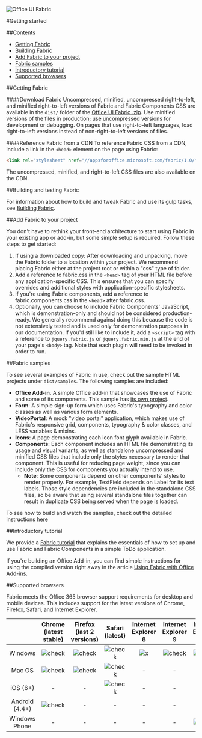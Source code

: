 ![Office UI Fabric](http://odux.azurewebsites.net/github/img/OfficeUIFabricLogoBluePadSm-01.png)

#Getting started

##Contents

- [Getting Fabric](#getting-fabric)
- [Building Fabric](#building-fabric)
- [Add Fabric to your project](#add-to-your-project)
- [Fabric samples](#samples)
- [Introductory tutorial](#introductory-tutorial)
- [Supported browsers](#supported-browsers)

##Getting Fabric

####Download Fabric
Uncompressed, minified, uncompressed right-to-left, and minified right-to-left versions of Fabric and Fabric Components CSS are available in the `dist/` folder of the [Office UI Fabric .zip](https://github.com/OfficeDev/Office-UI-Fabric/archive/1.0.0.zip). Use minified versions of the files in production; use uncompressed versions for development or debugging. On pages that use right-to-left languages, load right-to-left versions instead of non-right-to-left versions of files.

####Reference Fabric from a CDN
To reference Fabric CSS from a CDN, include a link in the `<head>` element on the page using Fabric:

```html
<link rel="stylesheet" href="//appsforoffice.microsoft.com/fabric/1.0/fabric.min.css">
```

The uncompressed, minified, and right-to-left CSS files are also available on the CDN.

##Building and testing Fabric

For information about how to build and tweak Fabric and use its gulp tasks, see [Building Fabric](https://github.com/OfficeDev/Office-UI-Fabric/blob/master/ghdocs/BUILDING.md).

##Add Fabric to your project

You don't have to rethink your front-end architecture to start using Fabric in your existing app or add-in, but some simple setup is required. Follow these steps to get started:

1. If using a downloaded copy: After downloading and unpacking, move the Fabric folder to a location within your project. We recommend placing Fabric either at the project root or within a "css" type of folder.
2. Add a reference to fabric.css in the `<head>` tag of your HTML file before any application-specific CSS. This ensures that you can specify overrides and additional styles with application-specific stylesheets.
3. If you're using Fabric components, add a reference to fabric.components.css in the `<head>` after fabric.css.
4. Optionally, you can choose to include Fabric Components' JavaScript, which is demonstration-only and should not be considered production-ready. We generally recommend against doing this because the code is not extensively tested and is used only for demonstration purposes in our documentation. If you'd still like to include it, add a `<script>` tag with a reference to `jquery.fabric.js` or `jquery.fabric.min.js` at the end of your page's `<body>` tag. Note that each plugin will need to be invoked in order to run.

##Fabric samples

To see several examples of Fabric in use, check out the sample HTML projects under `dist/samples`. The following samples are included:
- **Office Add-in**. A simple Office add-in that showcases the use of Fabric and some of its components. This sample has [its own project](https://github.com/OfficeDev/Office-Add-in-Fabric-UI-Sample). 
- **Form**: A simple sign-up form which uses Fabric's typography and color classes as well as various form elements.
- **VideoPortal**: A mock "video portal" application, which makes use of Fabric's responsive grid, components, typography & color classes, and LESS variables & mixins.
- **Icons**: A page demonstrating each icon font glyph available in Fabric.
- **Components**: Each component includes an HTML file demonstrating its usage and visual variants, as well as standalone uncompressed and minified CSS files that include only the styles necessary to render that component. This is useful for reducing page weight, since you can include only the CSS for components you actually intend to use.
  - **Note**: Some components depend on other components' styles to render properly. For example, TextField depends on Label for its text labels. Those style dependencies are included in the standalone CSS files, so be aware that using several standalone files together can result in duplicate CSS being served when the page is loaded.

To see how to build and watch the samples, check out the detailed instructions [here](https://github.com/OfficeDev/Office-UI-Fabric/blob/master/ghdocs/BUILDING.md#gulp-tasks)

##Introductory tutorial

We provide a [Fabric tutorial](https://github.com/OfficeDev/Office-UI-Fabric/blob/master/ghdocs/TUTORIAL.md) that explains the essentials of how to set up and use Fabric and Fabric Components in a simple ToDo application. 

If you're building an Office Add-in, you can find simple instructions for using the compiled version right away in the article [Using Fabric with Office Add-ins](https://msdn.microsoft.com/EN-US/library/office/6f46dd69-2ba3-4b0f-9735-7d7394ca2731.aspx).

##Supported browsers

Fabric meets the Office 365 browser support requirements for desktop and mobile devices. This includes support for the latest versions of Chrome, Firefox, Safari, and Internet Explorer.

|| **Chrome (latest stable)** | **Firefox (last 2 versions)** | **Safari (latest)** | **Internet Explorer 8** | **Internet Explorer 9** | **Internet Explorer 10** | **Internet Explorer 11** | **Edge** |
|:-:|:-:|:-:|:-:|:-:|:-:|:-:|:-:|:-:|
| Windows | ![check](http://odux.azurewebsites.net/github/img/check.png)|![check](http://odux.azurewebsites.net/github/img/check.png)|![check](http://odux.azurewebsites.net/github/img/check.png)|![x](http://odux.azurewebsites.net/github/img/x.png)|![check](http://odux.azurewebsites.net/github/img/check.png)|![check](http://odux.azurewebsites.net/github/img/check.png)|![check](http://odux.azurewebsites.net/github/img/check.png)|![check](http://odux.azurewebsites.net/github/img/check.png)|
| Mac OS | ![check](http://odux.azurewebsites.net/github/img/check.png)|![check](http://odux.azurewebsites.net/github/img/check.png)|![check](http://odux.azurewebsites.net/github/img/check.png)| - | - | - | - | - |
| iOS (6+) | - | - |![check](http://odux.azurewebsites.net/github/img/check.png)| - | - | - | - | - |
| Android (4.4+)| ![check](http://odux.azurewebsites.net/github/img/check.png)| - | - | - | - | - | - | - |
| Windows Phone | - | - | - | - | - |![check](http://odux.azurewebsites.net/github/img/check.png)|![check](http://odux.azurewebsites.net/github/img/check.png)|![check](http://odux.azurewebsites.net/github/img/check.png)|
